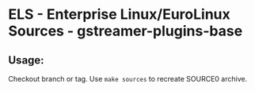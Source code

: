 # ELS - Enterprise Linux/EuroLinux Sources - gstreamer-plugins-base
 
## Usage:
  Checkout branch or tag. Use `make sources` to recreate  SOURCE0 archive.
